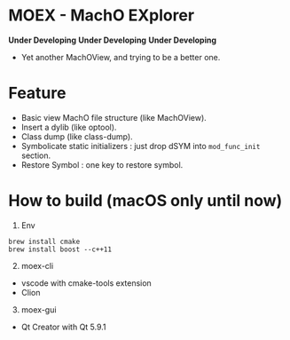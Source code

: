 # MOEX - MachO EXplorer

**Under Developing**
**Under Developing**
**Under Developing**

- Yet another MachOView, and trying to be a better one.

# Feature

- Basic view MachO file structure (like MachOView).
- Insert a dylib (like optool).
- Class dump (like class-dump).
- Symbolicate static initializers : just drop dSYM into `mod_func_init` section.
- Restore Symbol : one key to restore symbol.


# How to build (macOS only until now)

1. Env

```
brew install cmake
brew install boost --c++11
```

2. moex-cli

- vscode with cmake-tools extension
- Clion

3. moex-gui

- Qt Creator with Qt 5.9.1

